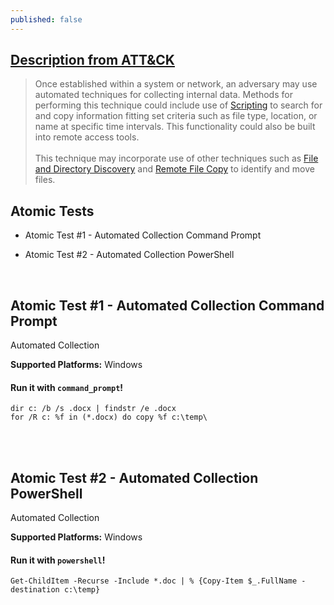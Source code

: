 ```yaml
---
published: false
---
```

## [Description from ATT&CK](https://attack.mitre.org/wiki/Technique/T1119)
<blockquote>Once established within a system or network, an adversary may use automated techniques for collecting internal data. Methods for performing this technique could include use of <a href="https://attack.mitre.org/techniques/T1064">Scripting</a> to search for and copy information fitting set criteria such as file type, location, or name at specific time intervals. This functionality could also be built into remote access tools. <br/>
<br/>
This technique may incorporate use of other techniques such as <a href="https://attack.mitre.org/techniques/T1083">File and Directory Discovery</a> and <a href="https://attack.mitre.org/techniques/T1105">Remote File Copy</a> to identify and move files.</blockquote>

## Atomic Tests

- Atomic Test #1 - Automated Collection Command Prompt

- Atomic Test #2 - Automated Collection PowerShell

<br/>

## Atomic Test #1 - Automated Collection Command Prompt
Automated Collection

**Supported Platforms:** Windows

#### Run it with `command_prompt`!

```
dir c: /b /s .docx | findstr /e .docx
for /R c: %f in (*.docx) do copy %f c:\temp\
```
<br/>
<br/>

## Atomic Test #2 - Automated Collection PowerShell
Automated Collection

**Supported Platforms:** Windows

#### Run it with `powershell`!

```
Get-ChildItem -Recurse -Include *.doc | % {Copy-Item $_.FullName -destination c:\temp}
```

